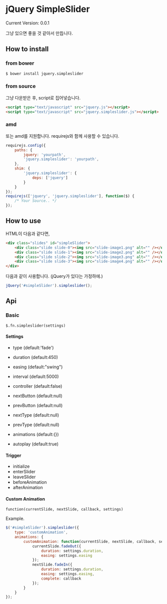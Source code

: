 jQuery SimpleSlider
===

Current Version: 0.0.1

그냥 있으면 좋을 것 같아서 만듭니다.

## How to install

### from bower

```bash
$ bower install jquery.simpleslider
```

### from source

그냥 다운받은 후, script로 집어넣습니다.

```html
<script type="text/javascript" src="jquery.js"></script>
<script type="text/javascript" src="jquery.simpleslider.js"></script>
```

### amd

또는 amd를 지원합니다. requirejs와 함께 사용할 수 있습니다.

```javascript
requirejs.config({
    paths: {
        jquery: 'yourpath',
        'jquery.simpleslider': 'yourpath',
    },
    shim: {
        'jquery.simpleslider': {
            deps: ['jquery']
        }
    }
});
requirejs(['jquery', 'jquery.simpleslider'], function($) {
    /* Your Source.. */
});
```


## How to use

HTML이 다음과 같다면,

```html
<div class="slides" id="simpleSlider">
    <div class="slide slide-0"><img src="slide-image1.png" alt="" /></div>
    <div class="slide slide-1"><img src="slide-image2.png" alt="" /></div>
    <div class="slide slide-2"><img src="slide-image3.png" alt="" /></div>
    <div class="slide slide-3"><img src="slide-image4.png" alt="" /></div>
</div>
```

다음과 같이 사용합니다. (jQuery가 있다는 가정하에.)

```javascript
jQuery('#simpleSlider').simpleslider();
```

## Api

### Basic

`$.fn.simpleslider(settings)`

#### Settings

- type (default:'fade')
- duration (default:450)
- easing (default:"swing")
- interval (default:5000)
- controller (default:false)

- nextButton (default:null)
- prevButton (default:null)
- nextType (default:null)
- prevType (default:null)

- animations (default:{})

- autoplay (default:true)

#### Trigger

- initialize
- enterSlider
- leaveSlider
- beforeAnimation
- afterAnimation

#### Custom Animation

`function(currentSlide, nextSlide, callback, settings)`

Example.

```javascript
$('#simpleSlider').simpleslider({
    type: 'customAnimation',
    animations: {
        customAnimation: function(currentSlide, nextSlide, callback, settings) {
            currentSlide.fadeOut({
                duration: settings.duration,
                easing: settings.easing
            });
            nextSlide.fadeIn({
                duration: settings.duration,
                easing: settings.easing,
                complete: callback
            });
        }
    }
});
```


